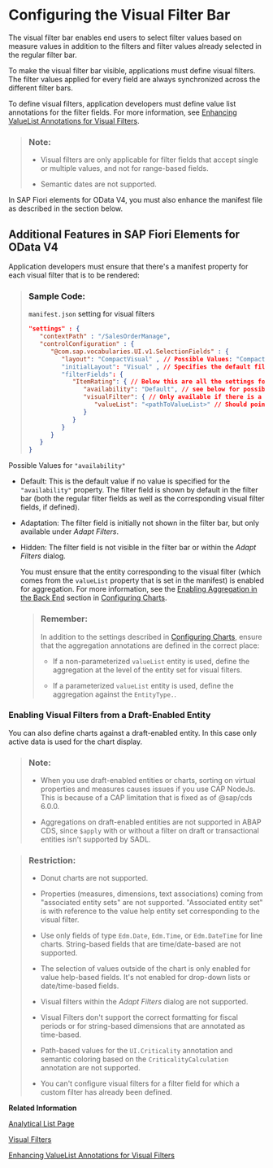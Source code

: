 <!-- loio33f3d807c10b47d9a8141692d2619dc2 -->

# Configuring the Visual Filter Bar

The visual filter bar enables end users to select filter values based on measure values in addition to the filters and filter values already selected in the regular filter bar.



To make the visual filter bar visible, applications must define visual filters. The filter values applied for every field are always synchronized across the different filter bars.

To define visual filters, application developers must define value list annotations for the filter fields. For more information, see [Enhancing ValueList Annotations for Visual Filters](enhancing-valuelist-annotations-for-visual-filters-16d43eb.md).

> ### Note:  
> -   Visual filters are only applicable for filter fields that accept single or multiple values, and not for range-based fields.
> 
> -   Semantic dates are not supported.

In SAP Fiori elements for OData V4, you must also enhance the manifest file as described in the section below.



<a name="loio33f3d807c10b47d9a8141692d2619dc2__section_my4_mgz_jqb"/>

## Additional Features in SAP Fiori Elements for OData V4

Application developers must ensure that there's a manifest property for each visual filter that is to be rendered:

> ### Sample Code:  
> `manifest.json` setting for visual filters
> 
> ```json
> "settings" : {  
>    "contextPath" : "/SalesOrderManage",
>    "controlConfiguration" : {
>       "@com.sap.vocabularies.UI.v1.SelectionFields" : {
>          "layout": "CompactVisual" , // Possible Values: "Compact" (if only compact filter is present) and "CompactVisual" if both compact and visual filters are present
>          "initialLayout": "Visual" , // Specifies the default filter mode on initial load. Possible values: "Visual" and "Compact"
>          "filterFields": {
>             "ItemRating": { // Below this are all the settings for "ItemRating" filter field
>                "availability": "Default", // see below for possible values
>                "visualFilter": { // Only available if there is a visual filter configured for this filter field and holds all information specific to visual filter configuration
>                   "valueList": "<pathToValueList>" // Should point to the valuelist annotation corresponding to the visual filter representation
>                }
>             }
>          }
>       }
>    }
> }
> ```

Possible Values for `"availability"`

-   Default: This is the default value if no value is specified for the `"availability"` property. The filter field is shown by default in the filter bar \(both the regular filter fields as well as the corresponding visual filter fields, if defined\).

-   Adaptation: The filter field is initially not shown in the filter bar, but only available under *Adapt Filters*.

-   Hidden: The filter field is not visible in the filter bar or within the *Adapt Filters* dialog.

    You must ensure that the entity corresponding to the visual filter \(which comes from the `valueList` property that is set in the manifest\) is enabled for aggregation. For more information, see the [Enabling Aggregation in the Back End](configuring-charts-653ed0f.md#loio653ed0f4f0d743dbb33ace4f68886c4e__enabling_aggregation_subsection) section in [Configuring Charts](configuring-charts-653ed0f.md).

    > ### Remember:  
    > In addition to the settings described in [Configuring Charts](configuring-charts-653ed0f.md), ensure that the aggregation annotations are defined in the correct place:
    > 
    > -   If a non-parameterized `valueList` entity is used, define the aggregation at the level of the entity set for visual filters.
    > 
    > -   If a parameterized `valueList` entity is used, define the aggregation against the `EntityType.`.




### Enabling Visual Filters from a Draft-Enabled Entity

You can also define charts against a draft-enabled entity. In this case only active data is used for the chart display.

> ### Note:  
> -   When you use draft-enabled entities or charts, sorting on virtual properties and measures causes issues if you use CAP NodeJs. This is because of a CAP limitation that is fixed as of @sap/cds 6.0.0.
> 
> -   Aggregations on draft-enabled entities are not supported in ABAP CDS, since `$apply` with or without a filter on draft or transactional entities isn't supported by SADL.

> ### Restriction:  
> -   Donut charts are not supported.
> 
> -   Properties \(measures, dimensions, text associations\) coming from "associated entity sets" are not supported. "Associated entity set" is with reference to the value help entity set corresponding to the visual filter.
> 
> -   Use only fields of type `Edm.Date`, `Edm.Time`, or `Edm.DateTime` for line charts. String-based fields that are time/date-based are not supported.
> 
> -   The selection of values outside of the chart is only enabled for value help-based fields. It's not enabled for drop-down lists or date/time-based fields.
> 
> -   Visual filters within the *Adapt Filters* dialog are not supported.
> 
> -   Visual Filters don't support the correct formatting for fiscal periods or for string-based dimensions that are annotated as time-based.
> 
> -   Path-based values for the `UI.Criticality` annotation and semantic coloring based on the `CriticalityCalculation` annotation are not supported.
> 
> -   You can't configure visual filters for a filter field for which a custom filter has already been defined.

**Related Information**  


[Analytical List Page](analytical-list-page-3d33684.md "The analytical list page (ALP) offers a unique way to analyze data step by step from different perspectives, to investigate a root cause through drilldown, and to act on transactional content.")

[Visual Filters](visual-filters-1714720.md "An intuitive way of choosing filter values from an associated measure value.")

[Enhancing ValueList Annotations for Visual Filters](enhancing-valuelist-annotations-for-visual-filters-16d43eb.md "The value list annotation lets you map an entity to another entity that is associated with a different entity set. The value list annotation defines the relationship between filter fields of the main entity set and the fields in the value help entity set.")

